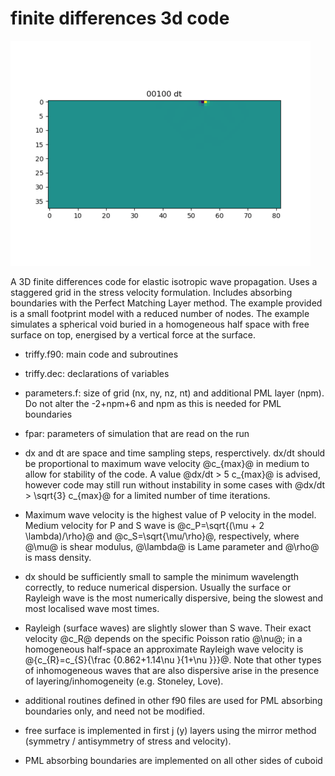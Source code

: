 finite differences 3d code
==========================
![animated wavefield plot](./Figures/output_all.gif)

A 3D finite differences code for elastic isotropic wave propagation. Uses a staggered grid in the stress velocity formulation. 
Includes absorbing boundaries with the Perfect Matching Layer method.
The example provided is a small footprint model with a reduced number of nodes. 
The example simulates a spherical void buried in a homogeneous half space with free surface on top, energised by a vertical force at the surface.

- triffy.f90: main code and subroutines
- triffy.dec: declarations of variables
- parameters.f: size of grid (nx, ny, nz, nt) and additional PML layer (npm). Do not alter the -2+npm+6 and npm as this is needed for PML boundaries
- fpar: parameters of simulation that are read on the run
- dx and dt are space and time sampling steps, resperctively. dx/dt should be proportional to maximum wave velocity @c_{max}@ in medium to allow for stability of the code. A value @dx/dt > 5 c_{max}@ is advised, however code may still run without instability in some cases with @dx/dt > \sqrt{3} c_{max}@ for a limited number of time iterations.
- Maximum wave velocity is the highest value of P velocity in the model. Medium velocity for P and S wave is @c_P=\sqrt{(\mu + 2 \lambda)/\rho}@ and @c_S=\sqrt{\mu/\rho}@, respectively, where @\mu@ is shear modulus, @\lambda@ is Lame parameter and @\rho@ is mass density. 
- dx should be sufficiently small to sample the minimum wavelength correctly, to reduce numerical dispersion.
Usually the surface or Rayleigh wave is the most numerically dispersive, being the slowest and most localised wave most times.  

- Rayleigh (surface waves) are slightly slower than S wave. Their exact velocity @c_R@ depends on the specific Poisson ratio @\nu@; in a homogeneous half-space an approximate Rayleigh wave velocity is @{c_{R}=c_{S}{\frac {0.862+1.14\nu }{1+\nu }}}@. Note that other types of inhomogeneous waves that are also dispersive arise in the presence of layering/inhomogeneity (e.g. Stoneley, Love).  
- additional routines defined in other f90 files are used for PML absorbing boundaries only, and need not be modified.
- free surface is implemented in first j (y) layers using the mirror method (symmetry / antisymmetry of stress and velocity).
- PML absorbing boundaries are implemented on all other sides of cuboid

